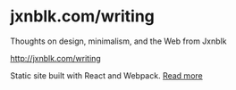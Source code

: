 
# jxnblk.com/writing

Thoughts on design, minimalism, and the Web from Jxnblk

http://jxnblk.com/writing

Static site built with React and Webpack.
[Read more](http://jxnblk.com/writing/posts/static-site-generation-with-react-and-webpack/)

